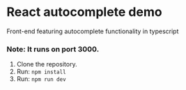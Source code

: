 # React autocomplete demo
Front-end featuring autocomplete functionality in typescript

### Note: It runs on port 3000.

1. Clone the repository.
2. Run: `npm install`
3. Run: `npm run dev`

